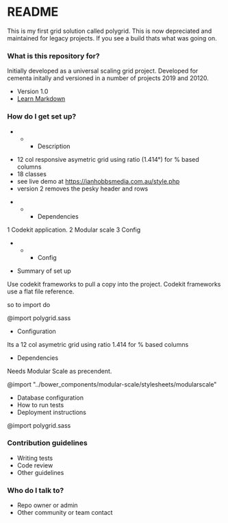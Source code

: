 # README #

This is my first grid solution called polygrid.
This is now depreciated and maintained for legacy projects.
If you see a build thats what was going on. 



### What is this repository for? ###

Initially developed as a universal scaling grid project.
Developed for cementa initally and versioned in a number of projects 2019 and 20120.


* Version 1.0
* [Learn Markdown](https://bitbucket.org/tutorials/markdowndemo)

### How do I get set up? ###



*  *  * Description

- 12 col responsive asymetric grid using ratio (1.414°) for % based columns
- 18 classes 
- see live demo at https://ianhobbsmedia.com.au/style.php
- version 2 removes the pesky header and rows


*  *  * Dependencies

1 Codekit application.
2 Modular scale
3 Config

*  *  *  Config

* Summary of set up

Use codekit frameworks to pull a copy into the project.
Codekit frameworks use a flat file reference.

so to import do

@import polygrid.sass

* Configuration

Its a 12 col asymetric grid using ratio 1.414 for % based columns

* Dependencies

Needs Modular Scale as precendent.

@import "../bower_components/modular-scale/stylesheets/modularscale"

* Database configuration
* How to run tests
* Deployment instructions

@import polygrid.sass

### Contribution guidelines ###

* Writing tests
* Code review
* Other guidelines

### Who do I talk to? ###

* Repo owner or admin
* Other community or team contact